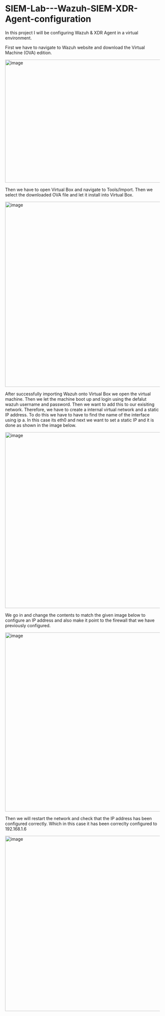 # SIEM-Lab---Wazuh-SIEM-XDR-Agent-configuration
In this project I will be configuring Wazuh &amp; XDR Agent in a virtual environment.

First we have to navigate to Wazuh website and download the Virtual Machine (OVA) edition.

<img width="1247" height="400" alt="image" src="https://github.com/user-attachments/assets/4735296e-c544-4b92-869c-caf559e312d3" />

Then we have to open Virtual Box and navigate to Tools/Import. Then we select the downloaded OVA file and let it install into Virtual Box.

<img width="617" height="602" alt="image" src="https://github.com/user-attachments/assets/ef97894c-0dcb-44f1-b078-132741444713" />

After successfully importing Wazuh onto Virtual Box we open the virtual machine. Then we let the machine boot up and login using the defalut wazuh username and password. Then we want to add this to our exisiting network. Therefore, we have to create a internal virtual network and a static IP address. To do this we have to have to find the name of the interface using ip a. In this case its eth0 and next we want to set a static IP and it is done as shown in the image below. 

<img width="657" height="572" alt="image" src="https://github.com/user-attachments/assets/98cd84fd-fd2e-4e66-b115-8493d90fc250" />

We go in and change the contents to match the given image below to configure an IP address and also make it point to the firewall that we have previously configured.

<img width="647" height="582" alt="image" src="https://github.com/user-attachments/assets/81bdd4f4-189d-4ede-970d-a9e8a365d7e0" />

Then we will restart the network and check that the IP address has been configured correctly. Which in this case it has been correclty configured to 192.168.1.6

<img width="651" height="570" alt="image" src="https://github.com/user-attachments/assets/4a12c46e-7629-4c15-8287-40678d0921ce" />




